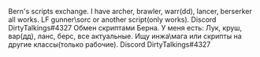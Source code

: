 Bern's scripts exchange. I have archer, brawler, warr(dd), lancer, berserker all works. LF gunner\sorc or another script(only works). Discord DirtyTalkings#4327
Обмен скриптами Берна. У меня есть: Лук, круш, вар(дд), ланс, берс, все актуальные. Ищу инжа\мага или скрипты на другие классы(только рабочие). Discord DirtyTalkings#4327
